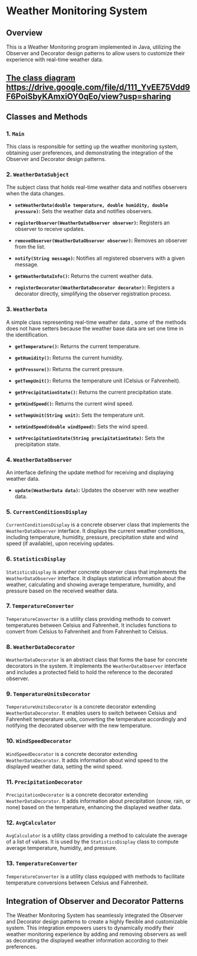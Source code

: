 # Weather Monitoring System

## Overview

This is a Weather Monitoring program implemented in Java, utilizing the Observer and Decorator design patterns to allow users to customize their experience with real-time weather data.

## [The class diagram ](https://drive.google.com/file/d/111_YvEE75Vdd9F6PoiSbyKAmxiOY0qEo/view?usp=sharing)https://drive.google.com/file/d/111_YvEE75Vdd9F6PoiSbyKAmxiOY0qEo/view?usp=sharing

## Classes and Methods

### 1. `Main`

This class is responsible for setting up the weather monitoring system, obtaining user preferences, and demonstrating the integration of the Observer and Decorator design patterns.

### 2. `WeatherDataSubject`

The subject class that holds real-time weather data and notifies observers when the data changes.

- **`setWeatherData(double temperature, double humidity, double pressure)`:** Sets the weather data and notifies observers.
  
- **`registerObserver(WeatherDataObserver observer)`:** Registers an observer to receive updates.

- **`removeObserver(WeatherDataObserver observer)`:** Removes an observer from the list.

- **`notify(String message)`:** Notifies all registered observers with a given message.

- **`getWeatherDataInfo()`:** Returns the current weather data.

- **`registerDecorator(WeatherDataDecorator decorator)`:** Registers a decorator directly, simplifying the observer registration process.

### 3. `WeatherData`

A simple class representing real-time weather data , some of the methods does not have setters because the weather base data are set one time in the identification.

- **`getTemperature()`:** Returns the current temperature.

- **`getHumidity()`:** Returns the current humidity.

- **`getPressure()`:** Returns the current pressure.

- **`getTempUnit()`:** Returns the temperature unit (Celsius or Fahrenheit).

- **`getPrecipitationState()`:** Returns the current precipitation state.

- **`getWindSpeed()`:** Returns the current wind speed.

- **`setTempUnit(String unit)`:** Sets the temperature unit.

- **`setWindSpeed(double windSpeed)`:** Sets the wind speed.

- **`setPrecipitationState(String precipitationState)`:** Sets the precipitation state.

### 4. `WeatherDataObserver`

An interface defining the update method for receiving and displaying weather data.

- **`update(WeatherData data)`:** Updates the observer with new weather data.

### 5. `CurrentConditionsDisplay`

`CurrentConditionsDisplay` is a concrete observer class that implements the `WeatherDataObserver` interface. It displays the current weather conditions, including temperature, humidity, pressure, precipitation state and wind speed (if available), upon receiving updates.

### 6. `StatisticsDisplay`

`StatisticsDisplay` is another concrete observer class that implements the `WeatherDataObserver` interface. It displays statistical information about the weather, calculating and showing average temperature, humidity, and pressure based on the received weather data.

### 7. `TemperatureConverter`

`TemperatureConverter` is a utility class providing methods to convert temperatures between Celsius and Fahrenheit. It includes functions to convert from Celsius to Fahrenheit and from Fahrenheit to Celsius.

### 8. `WeatherDataDecorator`

`WeatherDataDecorator` is an abstract class that forms the base for concrete decorators in the system. It implements the `WeatherDataObserver` interface and includes a protected field to hold the reference to the decorated observer.

### 9. `TemperatureUnitsDecorator`

`TemperatureUnitsDecorator` is a concrete decorator extending `WeatherDataDecorator`. It enables users to switch between Celsius and Fahrenheit temperature units, converting the temperature accordingly and notifying the decorated observer with the new temperature.

### 10. `WindSpeedDecorator`

`WindSpeedDecorator` is a concrete decorator extending `WeatherDataDecorator`. It adds information about wind speed to the displayed weather data, setting the wind speed.

### 11. `PrecipitationDecorator`

`PrecipitationDecorator` is a concrete decorator extending `WeatherDataDecorator`. It adds information about precipitation (snow, rain, or none) based on the temperature, enhancing the displayed weather data.

### 12. `AvgCalculator`

`AvgCalculator` is a utility class providing a method to calculate the average of a list of values. It is used by the `StatisticsDisplay` class to compute average temperature, humidity, and pressure.

### 13. `TemperatureConverter`

`TemperatureConverter` is a utility class equipped with methods to facilitate temperature conversions between Celsius and Fahrenheit.

## Integration of Observer and Decorator Patterns

The Weather Monitoring System has seamlessly integrated the Observer and Decorator design patterns to create a highly flexible and customizable system. This integration empowers users to dynamically modify their weather monitoring experience by adding and removing observers as well as decorating the displayed weather information according to their preferences.
